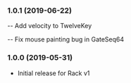 ### 1.0.1 (2019-06-22)

-- Add velocity to TwelveKey

-- Fix mouse painting bug in GateSeq64


### 1.0.0 (2019-05-31)

- Initial release for Rack v1
